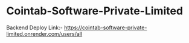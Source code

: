 # Cointab-Software-Private-Limited

Backend Deploy Link:- https://cointab-software-private-limited.onrender.com/users/all
